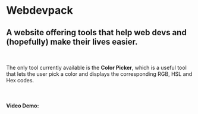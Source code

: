 # Webdevpack
## A website offering tools that help web devs and (hopefully) make their lives easier.
<br>

The only tool currently available is the **Color Picker**, which is a useful tool that lets the user pick a color and displays the corresponding RGB, HSL and Hex codes.

<br> 

#### Video Demo: